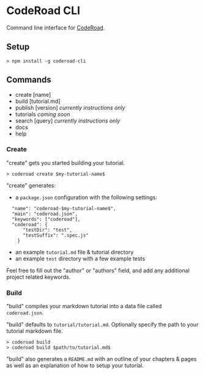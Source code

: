 # CodeRoad CLI
Command line interface for [CodeRoad](http://coderoad.github.io).

## Setup

```
> npm install -g coderoad-cli
```

## Commands
- create [name]
- build [tutorial.md]
- publish [version]   _currently instructions only_
- tutorials           _coming soon_
- search [query]      _currently instructions only_
- docs
- help

### Create

"create" gets you started building your tutorial.

```
> coderoad create $my-tutorial-name$
```

"create" generates:

* a `package.json` configuration with the following settings:

```
  "name": "coderoad-$my-tutorial-name$",
  "main": "coderoad.json",
  "keywords": ["coderoad"],
  "coderoad": {
      "testDir": "test",
      "testSuffix": ".spec.js"
    }
```

* an example `tutorial.md` file & tutorial directory
* an example `test` directory with a few example tests

Feel free to fill out the "author" or "authors" field, and add any additional
project related keywords.

### Build

"build" compiles your markdown tutorial into a data file called `coderoad.json`.

"build" defaults to `tutorial/tutorial.md`. Optionally specify the path to your tutorial markdown file.

```
> coderoad build
> coderoad build $path/to/tutorial.md$
```

"build" also generates a `README.md` with an outline of your chapters & pages
as well as an explanation of how to setup your tutorial.
